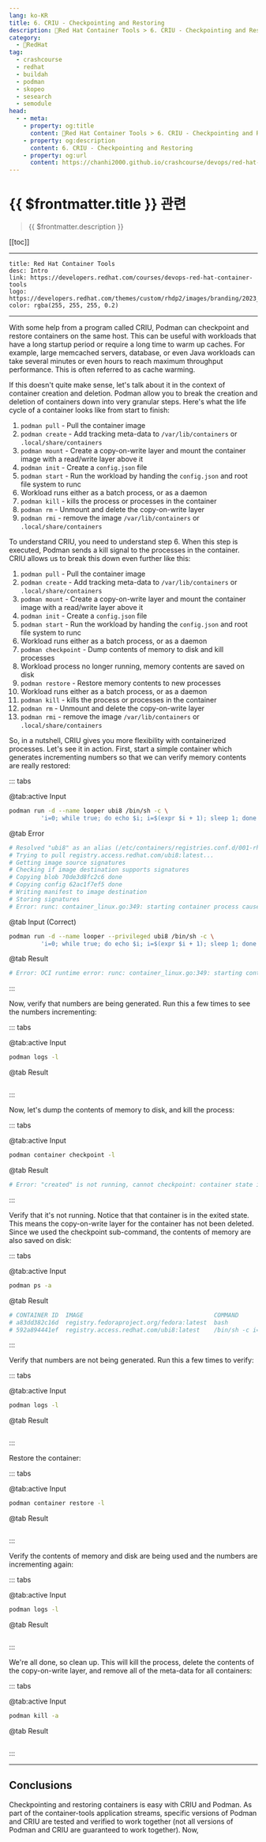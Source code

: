 ```yaml
---
lang: ko-KR
title: 6. CRIU - Checkpointing and Restoring
description: 🔺Red Hat Container Tools > 6. CRIU - Checkpointing and Restoring
category:
  - 🔺RedHat
tag: 
  - crashcourse
  - redhat
  - buildah
  - podman
  - skopeo
  - sesearch
  - semodule
head:
  - - meta:
    - property: og:title
      content: 🔺Red Hat Container Tools > 6. CRIU - Checkpointing and Restoring
    - property: og:description
      content: 6. CRIU - Checkpointing and Restoring
    - property: og:url
      content: https://chanhi2000.github.io/crashcourse/devops/red-hat-container-tools/06.html
---
```


# {{ $frontmatter.title }} 관련

> {{ $frontmatter.description }}

[[toc]]

---

```component VPCard
title: Red Hat Container Tools
desc: Intro
link: https://developers.redhat.com/courses/devops-red-hat-container-tools
logo: https://developers.redhat.com/themes/custom/rhdp2/images/branding/2023_RHDLogo_black_text.svg
color: rgba(255, 255, 255, 0.2)
```

---

With some help from a program called CRIU, Podman can checkpoint and restore containers on the same host. This can be useful with workloads that have a long startup period or require a long time to warm up caches. For example, large memcached servers, database, or even Java workloads can take several minutes or even hours to reach maximum throughput performance. This is often referred to as cache warming.

If this doesn't quite make sense, let's talk about it in the context of container creation and deletion. Podman allow you to break the creation and deletion of containers down into very granular steps. Here's what the life cycle of a container looks like from start to finish:

1. `podman pull` - Pull the container image
2. `podman create` - Add tracking meta-data to <FontIcon icon="iconfont icon-folder"/>`/var/lib/containers` or <FontIcon icon="iconfont icon-folder"/>`.local/share/containers`
3. `podman mount` - Create a copy-on-write layer and mount the container image with a read/write layer above it
4. `podman init` - Create a <FontIcon icon="iconfont icon-file"/>`config.json` file
5. `podman start` - Run the workload by handing the <FontIcon icon="iconfont icon-file"/>`config.json` and root file system to runc
6. Workload runs either as a batch process, or as a daemon
7. `podman kill` - kills the process or processes in the container
8. `podman rm` - Unmount and delete the copy-on-write layer
9. `podman rmi` - remove the image <FontIcon icon="iconfont icon-folder"/>`/var/lib/containers` or <FontIcon icon="iconfont icon-folder"/>`.local/share/containers`

To understand CRIU, you need to understand step 6. When this step is executed, Podman sends a kill signal to the processes in the container. CRIU allows us to break this down even further like this:

1. `podman pull` - Pull the container image
2. `podman create` - Add tracking meta-data to <FontIcon icon="iconfont icon-folder"/>`/var/lib/containers` or <FontIcon icon="iconfont icon-folder"/>`.local/share/containers`
3. `podman mount` - Create a copy-on-write layer and mount the container image with a read/write layer above it
4. `podman init` - Create a <FontIcon icon="iconfont icon-file"/>`config.json` file
5. `podman start` - Run the workload by handing the <FontIcon icon="iconfont icon-file"/>`config.json` and root file system to runc
6. Workload runs either as a batch process, or as a daemon
7. `podman checkpoint` - Dump contents of memory to disk and kill processes
8. Workload process no longer running, memory contents are saved on disk
9. `podman restore` - Restore memory contents to new processes
10. Workload runs either as a batch process, or as a daemon
11. `podman kill` - kills the process or processes in the container
12. `podman rm` - Unmount and delete the copy-on-write layer
13. `podman rmi` - remove the image <FontIcon icon="iconfont icon-folder"/>`/var/lib/containers` or <FontIcon icon="iconfont icon-folder"/>`.local/share/containers`

So, in a nutshell, CRIU gives you more flexibility with containerized processes. Let's see it in action. First, start a simple container which generates incrementing numbers so that we can verify memory contents are really restored:

::: tabs

@tab:active Input

```sh
podman run -d --name looper ubi8 /bin/sh -c \
         'i=0; while true; do echo $i; i=$(expr $i + 1); sleep 1; done'
```

@tab Error

```sh
# Resolved "ubi8" as an alias (/etc/containers/registries.conf.d/001-rhel-shortnames.conf)
# Trying to pull registry.access.redhat.com/ubi8:latest...
# Getting image source signatures
# Checking if image destination supports signatures
# Copying blob 70de3d8fc2c6 done  
# Copying config 62ac1f7ef5 done  
# Writing manifest to image destination
# Storing signatures
# Error: runc: container_linux.go:349: starting container process caused "error adding seccomp filter rule for syscall bdflush: permission denied": OCI permission denied
```

@tab Input (Correct)

```sh
podman run -d --name looper --privileged ubi8 /bin/sh -c \
         'i=0; while true; do echo $i; i=$(expr $i + 1); sleep 1; done'
```

@tab Result

```sh
# Error: OCI runtime error: runc: container_linux.go:349: starting container process caused "unknown capability \"CAP_BPF\""
```

:::

Now, verify that numbers are being generated. Run this a few times to see the numbers incrementing:

::: tabs

@tab:active Input

```sh
podman logs -l
```

@tab Result

```sh
```

:::

Now, let's dump the contents of memory to disk, and kill the process:

::: tabs

@tab:active Input

```sh
podman container checkpoint -l
```

@tab Result

```sh
# Error: "created" is not running, cannot checkpoint: container state improper
```

:::

Verify that it's not running. Notice that that container is in the exited state. This means the copy-on-write layer for the container has not been deleted. Since we used the checkpoint sub-command, the contents of memory are also saved on disk:

::: tabs

@tab:active Input

```sh
podman ps -a
```

@tab Result

```sh
# CONTAINER ID  IMAGE                                     COMMAND               CREATED             STATUS             PORTS       NAMES
# a83dd382c16d  registry.fedoraproject.org/fedora:latest  bash                  27 minutes ago      Up 27 minutes ago              meta-data-container
# 592a894441ef  registry.access.redhat.com/ubi8:latest    /bin/sh -c i=0; w...  About a minute ago  Created                        looper
```

:::

Verify that numbers are not being generated. Run this a few times to verify:

::: tabs

@tab:active Input

```sh
podman logs -l
```

@tab Result

```sh
```

:::

Restore the container:

::: tabs

@tab:active Input

```sh
podman container restore -l
```

@tab Result

```sh
```

:::

Verify the contents of memory and disk are being used and the numbers are incrementing again:

::: tabs

@tab:active Input

```sh
podman logs -l
```

@tab Result

```sh
```

:::

We're all done, so clean up. This will kill the process, delete the contents of the copy-on-write layer, and remove all of the meta-data for all containers:

::: tabs

@tab:active Input

```sh
podman kill -a
```

@tab Result

```sh
```

:::


---

## Conclusions

Checkpointing and restoring containers is easy with CRIU and Podman. As part of the container-tools application streams, specific versions of Podman and CRIU are tested and verified to work together (not all versions of Podman and CRIU are guaranteed to work together). Now,